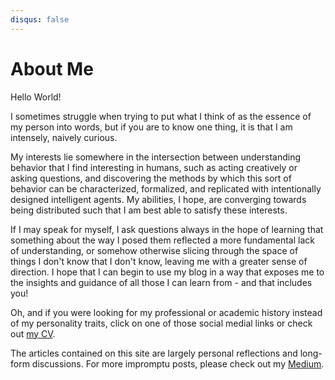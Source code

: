 ```yaml
---
disqus: false
---
```


# About Me

Hello World!

I sometimes struggle when trying to put what I think of as the essence of my person into words, but if you are to know one thing, it is that I am intensely, naively curious.

My interests lie somewhere in the intersection between understanding behavior that I find interesting in humans, such as acting creatively or asking questions, and discovering the methods by which this sort of behavior can be characterized, formalized, and replicated with intentionally designed intelligent agents. My abilities, I hope, are converging towards being distributed such that I am best able to satisfy these interests.

If I may speak for myself, I ask questions always in the hope of learning that something about the way I posed them reflected a more fundamental lack of understanding, or somehow otherwise slicing through the space of things I don't know that I don't know, leaving me with a greater sense of direction. I hope that I can begin to use my blog in a way that exposes me to the insights and guidance of all those I can learn from - and that includes you!

Oh, and if you were looking for my professional or academic history instead of my personality traits, click on one of those social medial links or check out [my CV](https://rayheberer.github.io/).

The articles contained on this site are largely personal reflections and long-form discussions. For more impromptu posts, please check out my [Medium](https://medium.com/@rayheberer/).